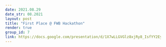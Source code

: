 ```yaml
---
date: 2021.08.29
date_str: 08.2021
layout: post
title: "First Place @ FWB Hackathon"
render: true
group_id: 7
link: https://docs.google.com/presentation/d/1X7wLLGVGlz8xjRy8_IsfYY2Eyj36si2fAQOlvEPqo6Y/edit#slide=id.gec51e51ceb_0_119
---
```

